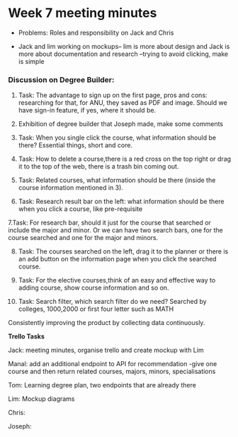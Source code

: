 # Week 7 meeting minutes

* Problems: Roles and responsibility on Jack and Chris 


* Jack and lim working on mockups– lim is more about design and Jack is more about documentation and research –trying to avoid clicking, make is simple 

### Discussion on Degree Builder: 

1. Task: The advantage to sign up on the first page, pros and cons: researching for     that, for ANU, they saved as PDF and image. Should we have sign-in feature, if yes, where it should be.
2. Exhibition of degree builder that Joseph made, make some comments

3. Task: When you single click the course, what information should be there? Essential things, short and core.

4. Task: How to delete a course,there is a red cross on the top right or drag it to the top of the web, there is a trash bin coming out. 

5. Task: Related courses, what information should be there (inside the course information mentioned in 3).


6. Task: Research result bar on the left: what information should be there when you click a course, like pre-requisite


7.Task: For research bar, should it just for the course that searched or include the major and minor. Or we can have two search bars, one for the course searched and one for the major and minors.


8. Task: The courses searched on the left, drag it to the planner or there is an add button on the information page when you click the searched course.  


9. Task: For the elective courses,think of an easy and effective way to adding course, show course information and so on. 

10. Task: Search filter, which search filter do we need? Searched by colleges, 1000,2000 or first four letter such as MATH

Consistently improving the product by collecting data continuously.

**Trello Tasks** 

Jack: meeting minutes, organise trello and create mockup with Lim

Manal: add an additional endpoint to API for recommendation -give one course and then return related courses, majors, minors, specialisations

Tom: Learning degree plan, two endpoints that are already there

Lim: Mockup diagrams

Chris: 

Joseph: 

